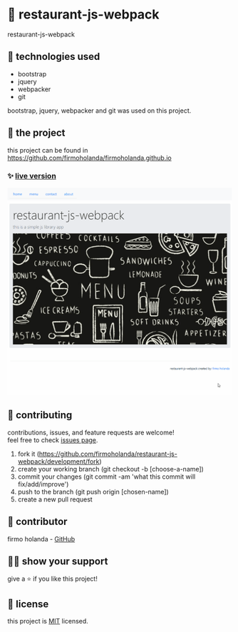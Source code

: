 # 📃 restaurant-js-webpack

restaurant-js-webpack



## 📡 technologies used

- bootstrap
- jquery
- webpacker
- git

bootstrap, jquery, webpacker and git was used on this project.



## 🚀 the project

this project can be found in https://github.com/firmoholanda/firmoholanda.github.io


### ✨ [live version](https://raw.githack.com/firmoholanda/restaurant-js-webpack/release/dist/index.html#)

<a href="https://firmoholanda.github.io/" target="_blank">
    <img alt="app image" src="https://github.com/firmoholanda/restaurant-js-webpack/blob/release/dist/public/animation.gif"/>
</a>



## 🤝 contributing

contributions, issues, and feature requests are welcome!<br/>feel free to check [issues page](hhttps://github.com/firmoholanda/restaurant-js-webpack/development/issues).

1. fork it (https://github.com/firmoholanda/restaurant-js-webpack/development/fork)
2. create your working branch (git checkout -b [choose-a-name])
3. commit your changes (git commit -am 'what this commit will fix/add/improve')
4. push to the branch (git push origin [chosen-name])
5. create a new pull request



## 🤖 contributor


firmo holanda - [GitHub](https://github.com/firmoholanda)



## 🙋‍♂ show your support

give a ⭐️ if you like this project!



## 📝 license

this project is [MIT](https://github.com/firmoholanda/restaurant-js-webpack/development/license.txt) licensed.
